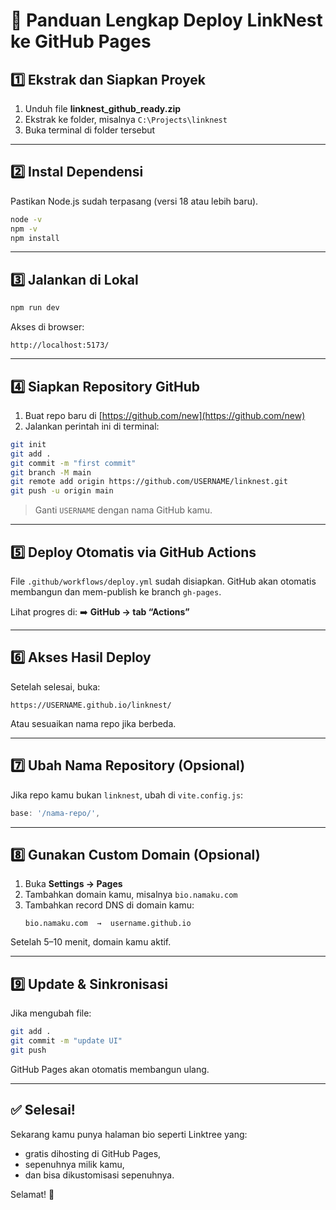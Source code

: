 # 🚀 Panduan Lengkap Deploy LinkNest ke GitHub Pages

## 1️⃣ Ekstrak dan Siapkan Proyek
1. Unduh file **linknest_github_ready.zip**
2. Ekstrak ke folder, misalnya `C:\Projects\linknest`
3. Buka terminal di folder tersebut

---

## 2️⃣ Instal Dependensi
Pastikan Node.js sudah terpasang (versi 18 atau lebih baru).

```bash
node -v
npm -v
npm install
```

---

## 3️⃣ Jalankan di Lokal
```bash
npm run dev
```
Akses di browser:
```
http://localhost:5173/
```

---

## 4️⃣ Siapkan Repository GitHub
1. Buat repo baru di [https://github.com/new](https://github.com/new)
2. Jalankan perintah ini di terminal:

```bash
git init
git add .
git commit -m "first commit"
git branch -M main
git remote add origin https://github.com/USERNAME/linknest.git
git push -u origin main
```

> Ganti `USERNAME` dengan nama GitHub kamu.

---

## 5️⃣ Deploy Otomatis via GitHub Actions
File `.github/workflows/deploy.yml` sudah disiapkan.
GitHub akan otomatis membangun dan mem-publish ke branch `gh-pages`.

Lihat progres di:
➡️ **GitHub → tab “Actions”**

---

## 6️⃣ Akses Hasil Deploy
Setelah selesai, buka:
```
https://USERNAME.github.io/linknest/
```
Atau sesuaikan nama repo jika berbeda.

---

## 7️⃣ Ubah Nama Repository (Opsional)
Jika repo kamu bukan `linknest`, ubah di `vite.config.js`:
```js
base: '/nama-repo/',
```

---

## 8️⃣ Gunakan Custom Domain (Opsional)
1. Buka **Settings → Pages**
2. Tambahkan domain kamu, misalnya `bio.namaku.com`
3. Tambahkan record DNS di domain kamu:
   ```
   bio.namaku.com  →  username.github.io
   ```

Setelah 5–10 menit, domain kamu aktif.

---

## 9️⃣ Update & Sinkronisasi
Jika mengubah file:
```bash
git add .
git commit -m "update UI"
git push
```

GitHub Pages akan otomatis membangun ulang.

---

## ✅ Selesai!
Sekarang kamu punya halaman bio seperti Linktree yang:
- gratis dihosting di GitHub Pages,
- sepenuhnya milik kamu,
- dan bisa dikustomisasi sepenuhnya.

Selamat! 🎉
